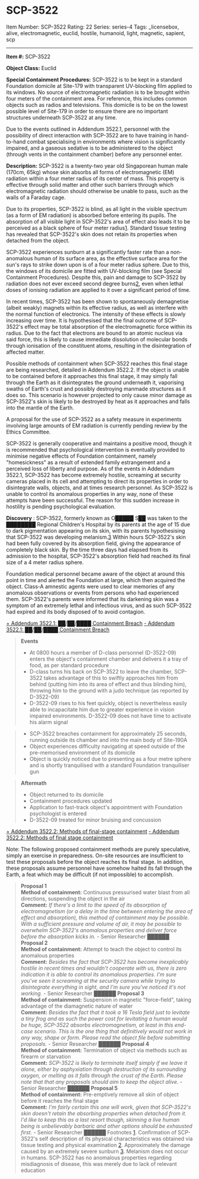 # SCP-3522
Item Number: SCP-3522
Rating: 22
Series: series-4
Tags: _licensebox, alive, electromagnetic, euclid, hostile, humanoid, light, magnetic, sapient, scp

---

  
**Item #:** SCP-3522  
  
**Object Class:** Euclid  
  
**Special Containment Procedures:** SCP-3522 is to be kept in a standard Foundation domicile at Site-179 with transparent UV-blocking film applied to its windows. No source of electromagnetic radiation is to be brought within four meters of the containment area. For reference, this includes common objects such as radios and televisions. This domicile is to be on the lowest possible level of Site-179 in order to ensure there are no important structures underneath SCP-3522 at any time.  
  
Due to the events outlined in Addendum 3522.1, personnel with the possibility of direct interaction with SCP-3522 are to have training in hand-to-hand combat specialising in environments where vision is significantly impaired, and a gaseous sedative is to be administered to the object (through vents in the containment chamber) before any personnel enter.  
  
**Description:** SCP-3522 is a twenty-two year old Singaporean human male (170cm, 65kg) whose skin absorbs all forms of electromagnetic (EM) radiation within a four meter radius of its center of mass. This property is effective through solid matter and other such barriers through which electromagnetic radiation should otherwise be unable to pass, such as the walls of a Faraday cage.  
  
Due to its properties, SCP-3522 is blind, as all light in the visible spectrum (as a form of EM radiation) is absorbed before entering its pupils. The absorption of all visible light in SCP-3522's area of effect also leads it to be perceived as a black sphere of four meter radius[1](javascript:;). Standard tissue testing has revealed that SCP-3522's skin does not retain its properties when detached from the object.  
  
SCP-3522 experiences sunburn at a significantly faster rate than a non-anomalous human of its surface area, as the effective surface area for the sun's rays to strike down upon is of a four meter radius sphere. Due to this, the windows of its domicile are fitted with UV-blocking film (see Special Containment Procedures). Despite this, pain and damage to SCP-3522 by radiation does not ever exceed second degree burns[2](javascript:;), even when lethal doses of ionising radiation are applied to it over a significant period of time.  
  
In recent times, SCP-3522 has been shown to spontaneously demagnetise (albeit weakly) magnets within its effective radius, as well as interfere with the normal function of electronics. The intensity of these effects is slowly increasing over time. It is hypothesised that the final outcome of SCP-3522's effect may be total absorption of the electromagnetic force within its radius. Due to the fact that electrons are bound to an atomic nucleus via said force, this is likely to cause immediate dissolution of molecular bonds through ionisation of the constituent atoms, resulting in the disintegration of affected matter.  
  
Possible methods of containment when SCP-3522 reaches this final stage are being researched, detailed in Addendum 3522.2. If the object is unable to be contained before it approaches this final stage, it may simply fall through the Earth as it disintegrates the ground underneath it, vaporising swaths of Earth's crust and possibly destroying manmade structures as it does so. This scenario is however projected to only cause minor damage as SCP-3522's skin is likely to be destroyed by heat as it approaches and falls into the mantle of the Earth.  
  
A proposal for the use of SCP-3522 as a safety measure in experiments involving large amounts of EM radiation is currently pending review by the Ethics Committee.  
  
SCP-3522 is generally cooperative and maintains a positive mood, though it is recommended that psychological intervention is eventually provided to minimise negative effects of Foundation containment, namely "homesickness" as a result of extended family estrangement and a perceived loss of liberty and purpose. As of the events in Addendum 3522.1, SCP-3522 has become extremely hostile, screaming at security cameras placed in its cell and attempting to direct its properties in order to disintegrate walls, objects, and at times research personnel. As SCP-3522 is unable to control its anomalous properties in any way, none of these attempts have been successful. The reason for this sudden increase in hostility is pending psychological evaluation.  
  
**Discovery** : SCP-3522, formerly known as O█████ S██ was taken to the ████████ Regional Children's Hospital by its parents at the age of 15 due to dark pigmentation appearing on its skin, with its parents hypothesising that SCP-3522 was developing melanism.[3](javascript:;) Within hours SCP-3522's skin had been fully covered by its absorption field, giving the appearance of completely black skin. By the time three days had elapsed from its admission to the hospital, SCP-3522's absorption field had reached its final size of a 4 meter radius sphere.  
  
Foundation medical personnel became aware of the object at around this point in time and alerted the Foundation at large, which then acquired the object. Class-A amnestic agents were used to clear memories of any anomalous observations or events from persons who had experienced them. SCP-3522's parents were informed that its darkening skin was a symptom of an extremely lethal and infectious virus, and as such SCP-3522 had expired and its body disposed of to avoid contagion.  

[\+ Addendum 3522.1: ██/██/████ Containment Breach](javascript:;)
[\- Addendum 3522.1: ██/██/████ Containment Breach](javascript:;)
> **Events**
>   * At 0800 hours a member of D-class personnel (D-3522-09) enters the object's containment chamber and delivers it a tray of food, as per standard procedure
>   * D-class turns his back on SCP-3522 to leave the chamber, SCP-3522 takes advantage of this to swiftly approaches him from behind (putting him into its area of effect and thus blinding him), throwing him to the ground with a judo technique (as reported by D-3522-09)
>   * D-3522-09 rises to his feet quickly, object is nevertheless easily able to incapacitate him due to greater experience in vision impaired environments. D-3522-09 does not have time to activate his alarm signal
> 

>   * SCP-3522 breaches containment for approximately 25 seconds, running outside its chamber and into the main body of Site-190A
>   * Object experiences difficulty navigating at speed outside of the pre-memorised environment of its domicile
>   * Object is quickly noticed due to presenting as a four metre sphere and is shortly tranquilised with a standard Foundation tranquiliser gun
> 

> **Aftermath**
>   * Object returned to its domicile
>   * Containment procedures updated
>   * Application to fast-track object's appointment with Foundation psychologist is entered
>   * D-3522-09 treated for minor bruising and concussion
> 

[\+ Addendum 3522.2: Methods of final-stage containment](javascript:;)
[\- Addendum 3522.2: Methods of final stage containment](javascript:;)
  
Note: The following proposed containment methods are purely speculative, simply an exercise in preparedness. On-site resources are insufficient to test these proposals before the object reaches its final stage. In addition, these proposals assume personnel have somehow halted its fall through the Earth, a feat which may be difficult (if not impossible) to accomplish.  

> **Proposal 1**  
>  **Method of containment:** Continuous pressurised water blast from all directions, suspending the object in the air  
>  **Comment:** _If there's a limit to the speed of its absorption of electromagnetism (or a delay in the time between entering the area of effect and absorption), this method of containment may be possible. With a sufficient pressure and volume of air, it may be possible to overwhelm SCP-3522's anomalous properties and deliver force before the absorption kicks in._ \- Senior Researcher ██████
> **Proposal 2**  
>  **Method of containment:** Attempt to teach the object to control its anomalous properties  
>  **Comment:** _Besides the fact that SCP-3522 has become inexplicably hostile in recent times and wouldn't cooperate with us, there is zero indication it is able to control its anomalous properties. I'm sure you've seen it screaming at the security camera while trying to disintegrate everything in sight, and I'm sure you've noticed it's not working._ \- Senior Researcher ██████
> **Proposal 3**  
>  **Method of containment:** Suspension in magnetic "force-field", taking advantage of the diamagnetic nature of water  
>  **Comment:** _Besides the fact that it took a 16 Tesla field just to levitate a tiny frog and as such the power cost for levitating a human would be huge, SCP-3522 absorbs electromagnetism, at least in this end-case scenario. This is the one thing that definitively would not work in any way, shape or form. Please read the object file before submitting proposals._ \- Senior Researcher ██████
> **Proposal 4**  
>  **Method of containment:** Termination of object via methods such as firearm or starvation  
>  **Comment:** _SCP-3522 is likely to terminate itself simply if we leave it alone, either by asphyxiation through destruction of its surrounding oxygen, or melting as it falls through the crust of the Earth. Please note that that any proposals should aim to keep the object alive._ \- Senior Researcher ██████
> **Proposal 5**  
>  **Method of containment:** Pre-emptively remove all skin of object before it reaches the final stage  
>  **Comment:** _I'm fairly certain this one will work, given that SCP-3522's skin doesn't retain the absorbing properties when detached from it. I'd like to keep this as a last resort though, skinning a live human being is unbelievably barbaric and other options should be exhausted first._ \- Senior Researcher ██████
Footnotes
[1](javascript:;). Confirmation of SCP-3522's self description of its physical characteristics was obtained via tissue testing and physical examination
[2](javascript:;). Approximately the damage caused by an extremely severe sunburn
[3](javascript:;). Melanism does not occur in humans. SCP-3522 has no anomalous properties regarding misdiagnosis of disease, this was merely due to lack of relevant education